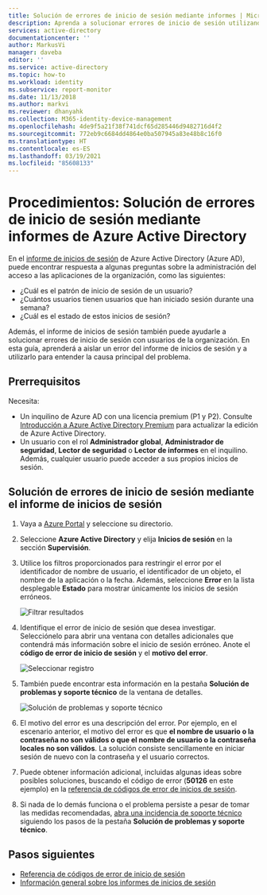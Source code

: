 ```yaml
---
title: Solución de errores de inicio de sesión mediante informes | Microsoft Docs
description: Aprenda a solucionar errores de inicio de sesión utilizando los informes de Azure Active Directory en Azure Portal.
services: active-directory
documentationcenter: ''
author: MarkusVi
manager: daveba
editor: ''
ms.service: active-directory
ms.topic: how-to
ms.workload: identity
ms.subservice: report-monitor
ms.date: 11/13/2018
ms.author: markvi
ms.reviewer: dhanyahk
ms.collection: M365-identity-device-management
ms.openlocfilehash: 4de9f5a21f38f741dcf65d285446d9482716d4f2
ms.sourcegitcommit: 772eb9c6684dd4864e0ba507945a83e48b8c16f0
ms.translationtype: HT
ms.contentlocale: es-ES
ms.lasthandoff: 03/19/2021
ms.locfileid: "85608133"
---
```

# <a name="how-to-troubleshoot-sign-in-errors-using-azure-active-directory-reports"></a>Procedimientos: Solución de errores de inicio de sesión mediante informes de Azure Active Directory

En el [informe de inicios de sesión](concept-sign-ins.md) de Azure Active Directory (Azure AD), puede encontrar respuesta a algunas preguntas sobre la administración del acceso a las aplicaciones de la organización, como las siguientes:

- ¿Cuál es el patrón de inicio de sesión de un usuario?
- ¿Cuántos usuarios tienen usuarios que han iniciado sesión durante una semana?
- ¿Cuál es el estado de estos inicios de sesión?


Además, el informe de inicios de sesión también puede ayudarle a solucionar errores de inicio de sesión con usuarios de la organización. En esta guía, aprenderá a aislar un error del informe de inicios de sesión y a utilizarlo para entender la causa principal del problema.

## <a name="prerequisites"></a>Prerrequisitos

Necesita:

* Un inquilino de Azure AD con una licencia premium (P1 y P2). Consulte [Introducción a Azure Active Directory Premium](../fundamentals/active-directory-get-started-premium.md) para actualizar la edición de Azure Active Directory.
* Un usuario con el rol **Administrador global**, **Administrador de seguridad**, **Lector de seguridad** o **Lector de informes** en el inquilino. Además, cualquier usuario puede acceder a sus propios inicios de sesión. 

## <a name="troubleshoot-sign-in-errors-using-the-sign-ins-report"></a>Solución de errores de inicio de sesión mediante el informe de inicios de sesión

1. Vaya a [Azure Portal](https://portal.azure.com) y seleccione su directorio.
2. Seleccione **Azure Active Directory** y elija **Inicios de sesión** en la sección **Supervisión**. 
3. Utilice los filtros proporcionados para restringir el error por el identificador de nombre de usuario, el identificador de un objeto, el nombre de la aplicación o la fecha. Además, seleccione **Error** en la lista desplegable **Estado** para mostrar únicamente los inicios de sesión erróneos. 

    ![Filtrar resultados](./media/howto-troubleshoot-sign-in-errors/filters.png)
        
4. Identifique el error de inicio de sesión que desea investigar. Selecciónelo para abrir una ventana con detalles adicionales que contendrá más información sobre el inicio de sesión erróneo. Anote el **código de error de inicio de sesión** y el **motivo del error**. 

    ![Seleccionar registro](./media/howto-troubleshoot-sign-in-errors/sign-in-failures.png)
        
5. También puede encontrar esta información en la pestaña **Solución de problemas y soporte técnico** de la ventana de detalles.

    ![Solución de problemas y soporte técnico](./media/howto-troubleshoot-sign-in-errors/troubleshooting-and-support.png)

6. El motivo del error es una descripción del error. Por ejemplo, en el escenario anterior, el motivo del error es que **el nombre de usuario o la contraseña no son válidos o que el nombre de usuario o la contraseña locales no son válidos**. La solución consiste sencillamente en iniciar sesión de nuevo con la contraseña y el usuario correctos.

7. Puede obtener información adicional, incluidas algunas ideas sobre posibles soluciones, buscando el código de error (**50126** en este ejemplo) en la [referencia de códigos de error de inicios de sesión](reference-sign-ins-error-codes.md). 

8. Si nada de lo demás funciona o el problema persiste a pesar de tomar las medidas recomendadas, [abra una incidencia de soporte técnico](../fundamentals/active-directory-troubleshooting-support-howto.md) siguiendo los pasos de la pestaña **Solución de problemas y soporte técnico**. 

## <a name="next-steps"></a>Pasos siguientes

* [Referencia de códigos de error de inicio de sesión](reference-sign-ins-error-codes.md)
* [Información general sobre los informes de inicios de sesión](concept-sign-ins.md)
